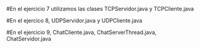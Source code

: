 #En el ejercicio 7 utilizamos las clases TCPServidor.java y TCPCliente.java

#En el ejercico 8, UDPServidor.java y UDPCliente.java

#En el ejercicio 9, ChatCliente.java, ChatServerThread.java, ChatServidor.java